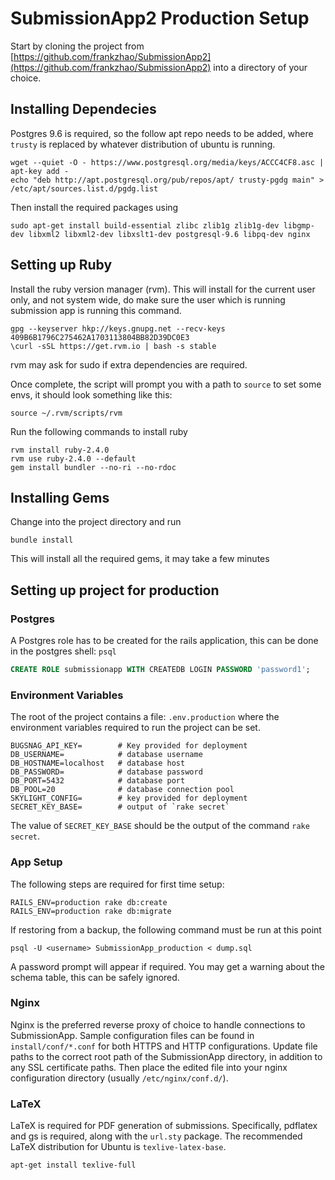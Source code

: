 # SubmissionApp2 Production Setup

Start by cloning the project from [https://github.com/frankzhao/SubmissionApp2](https://github.com/frankzhao/SubmissionApp2) into a directory of your choice.

## Installing Dependecies

Postgres 9.6 is required, so the follow apt repo needs to be added, where `trusty` is replaced by whatever distribution of ubuntu is running.

```shell
wget --quiet -O - https://www.postgresql.org/media/keys/ACCC4CF8.asc | apt-key add -
echo "deb http://apt.postgresql.org/pub/repos/apt/ trusty-pgdg main" > /etc/apt/sources.list.d/pgdg.list
```

Then install the required packages using

```shell
sudo apt-get install build-essential zlibc zlib1g zlib1g-dev libgmp-dev libxml2 libxml2-dev libxslt1-dev postgresql-9.6 libpq-dev nginx
```

## Setting up Ruby

Install the ruby version manager (rvm). This will install for the current user only, and not system wide, do make sure the user which is running submission app is running this command.

```shell
gpg --keyserver hkp://keys.gnupg.net --recv-keys 409B6B1796C275462A1703113804BB82D39DC0E3
\curl -sSL https://get.rvm.io | bash -s stable
```

rvm may ask for sudo if extra dependencies are required.

Once complete, the script will prompt you with a path to `source` to set some envs, it should look something like this:

```shell
source ~/.rvm/scripts/rvm
```

Run the following commands to install ruby

```shell
rvm install ruby-2.4.0
rvm use ruby-2.4.0 --default
gem install bundler --no-ri --no-rdoc
```

## Installing Gems

Change into the project directory and run

```
bundle install
```

This will install all the required gems, it may take a few minutes

## Setting up project for production

### Postgres

A Postgres role has to be created for the rails application, this can be done in the postgres shell: `psql`

```sql
CREATE ROLE submissionapp WITH CREATEDB LOGIN PASSWORD 'password1';
```

### Environment Variables

The root of the project contains a file: `.env.production` where the environment variables required to run the project can be set.

```
BUGSNAG_API_KEY=        # Key provided for deployment
DB_USERNAME=            # database username
DB_HOSTNAME=localhost   # database host
DB_PASSWORD=            # database password
DB_PORT=5432            # database port
DB_POOL=20              # database connection pool
SKYLIGHT_CONFIG=        # key provided for deployment
SECRET_KEY_BASE=        # output of `rake secret`
```
The value of `SECRET_KEY_BASE` should be the output of the command `rake secret`.

### App Setup

The following steps are required for first time setup:

```
RAILS_ENV=production rake db:create
RAILS_ENV=production rake db:migrate
```

If restoring from a backup, the following command must be run at this point

```
psql -U <username> SubmissionApp_production < dump.sql
```

A password prompt will appear if required. You may get a warning about the schema table, this can be safely ignored.

### Nginx

Nginx is the preferred reverse proxy of choice to handle connections to SubmissionApp. Sample configuration files can be found 
in `install/conf/*.conf` for both HTTPS and HTTP configurations. Update file paths to the correct root path of the SubmissionApp directory, in addition to any SSL certificate paths. Then place the edited file into your nginx configuration directory (usually `/etc/nginx/conf.d/`).

### LaTeX

LaTeX is required for PDF generation of submissions. Specifically, pdflatex and gs is required, along with the `url.sty` package. The recommended LaTeX distribution for Ubuntu is `texlive-latex-base`.

```
apt-get install texlive-full
```
